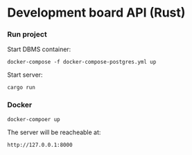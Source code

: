 # Development board API (Rust)

### Run project

Start DBMS container:

```
docker-compose -f docker-compose-postgres.yml up
```

Start server:

```
cargo run
```

### Docker

```
docker-compoer up
```

The server will be reacheable at:

```
http://127.0.0.1:8000
```
